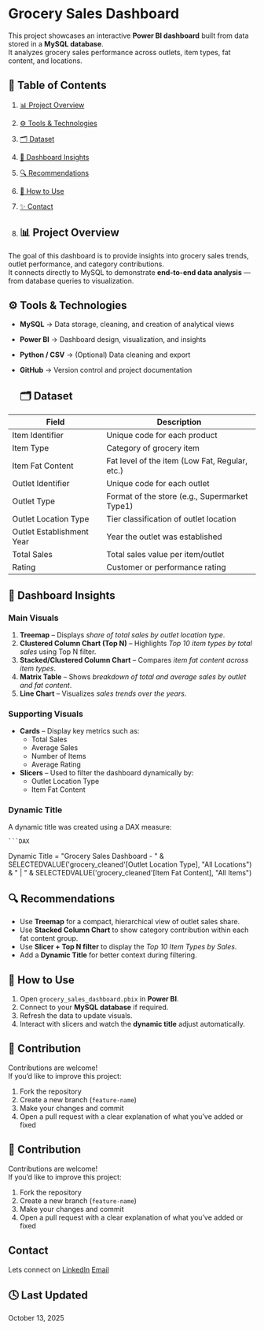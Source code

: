 # Grocery Sales Dashboard
This project showcases an interactive **Power BI dashboard** built from data stored in a **MySQL database**.  
It analyzes grocery sales performance across outlets, item types, fat content, and locations.

## 📑 Table of Contents

1. [📊 Project Overview](#-project-overview)  
2. [⚙️ Tools & Technologies](#️-tools--technologies)  
3. [🗂️ Dataset](#️-dataset)  
4. [🧠 Dashboard Insights](#-dashboard-insights)  
5. [🔍 Recommendations](#-recommendations)  
7. [🚀 How to Use](#-how-to-use)  
9. [✨ Contact](#-contact)

10. ## 📊 Project Overview

The goal of this dashboard is to provide insights into grocery sales trends, outlet performance, and category contributions.  
It connects directly to MySQL to demonstrate **end-to-end data analysis** — from database queries to visualization.

## ⚙️ Tools & Technologies

- **MySQL** → Data storage, cleaning, and creation of analytical views  
- **Power BI** → Dashboard design, visualization, and insights  
- **Python / CSV** → (Optional) Data cleaning and export  
- **GitHub** → Version control and project documentation

  ## 🗂️ Dataset

| Field | Description |
|--------|-------------|
| Item Identifier | Unique code for each product |
| Item Type | Category of grocery item |
| Item Fat Content | Fat level of the item (Low Fat, Regular, etc.) |
| Outlet Identifier | Unique code for each outlet |
| Outlet Type | Format of the store (e.g., Supermarket Type1) |
| Outlet Location Type | Tier classification of outlet location |
| Outlet Establishment Year | Year the outlet was established |
| Total Sales | Total sales value per item/outlet |
| Rating | Customer or performance rating |

## 🧠 Dashboard Insights

### Main Visuals

1. **Treemap** – Displays *share of total sales by outlet location type*.  
2. **Clustered Column Chart (Top N)** – Highlights *Top 10 item types by total sales* using Top N filter.  
3. **Stacked/Clustered Column Chart** – Compares *item fat content across item types*.  
4. **Matrix Table** – Shows *breakdown of total and average sales by outlet and fat content*.  
5. **Line Chart** – Visualizes *sales trends over the years*.  

### Supporting Visuals

- **Cards** – Display key metrics such as:
  - Total Sales  
  - Average Sales  
  - Number of Items  
  - Average Rating  
- **Slicers** – Used to filter the dashboard dynamically by:
  - Outlet Location Type  
  - Item Fat Content
 
### Dynamic Title

A dynamic title was created using a DAX measure:

    ```DAX
Dynamic Title = 
"Grocery Sales  Dashboard - " &
SELECTEDVALUE('grocery_cleaned'[Outlet Location Type], "All Locations") & 
" | " &
SELECTEDVALUE('grocery_cleaned'[Item Fat Content], "All Items")

## 🔍 Recommendations

- Use **Treemap** for a compact, hierarchical view of outlet sales share.  
- Use **Stacked Column Chart** to show category contribution within each fat content group.  
- Use **Slicer + Top N filter** to display the *Top 10 Item Types by Sales*.  
- Add a **Dynamic Title** for better context during filtering.

## 🚀 How to Use

1. Open `grocery_sales_dashboard.pbix` in **Power BI**.  
2. Connect to your **MySQL database** if required.  
3. Refresh the data to update visuals.  
4. Interact with slicers and watch the **dynamic title** adjust automatically.


## 🤝 Contribution

Contributions are welcome!  
If you’d like to improve this project:
1. Fork the repository  
2. Create a new branch (`feature-name`)  
3. Make your changes and commit  
4. Open a pull request with a clear explanation of what you’ve added or fixed  

## 🤝 Contribution

Contributions are welcome!  
If you’d like to improve this project:
1. Fork the repository  
2. Create a new branch (`feature-name`)  
3. Make your changes and commit  
4. Open a pull request with a clear explanation of what you’ve added or fixed  

## Contact

Lets connect on 
[LinkedIn](www.linkedin.com/in/chinenye-jennifer-nwachukwu)
[Email](nwachukwuchinenyejennifer@gmail.com)

## 🕓 Last Updated

October 13, 2025
